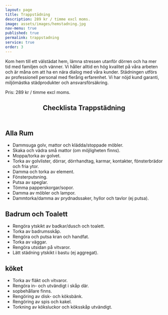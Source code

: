 ```yaml
---
layout: page
title: Trappstädning
description: 289 kr / timme excl moms.
image: assets/images/hemstadning.jpg
nav-menu: true
published: true
permalink: trappstadning
service: true
order: 3
---
```


<section id="three">
	<div class="inner">
	        <p>Kom hem till ett välstädat hem, lämna stressen utanför dörren och ha mer tid med familjen och vänner. Vi håller alltid en hög kvalitet på våra arbeten och är måna om att ha en nära dialog med våra kunder. Städningen utförs av professionell personal med flerårig erfarenhet. Vi har nöjd kund garanti, miljömästka städprodukter och ansvarsförsäkring.</p><p>Pris: 289 kr / timme excl moms.</p>
		<header class="major">
			<h2>Checklista Trappstädning</h2>
		</header>
		<h2>Alla Rum</h2>
		<ul>
			<li>Dammsuga golv, mattor och klädda/stoppade möbler.</li>
      <li>Skaka och vädra små mattor (om möjligheten finns).</li>
      <li>Moppa/torka av golvet.</li>
      <li>Torka av golvlister, dörrar, dörrhandtag, karmar, kontakter, fönsterbrädor och fria ytor.</li>
      <li>Damma och torka av element.</li>
      <li>Fönsterputsning.</li>
      <li>Putsa av speglar.</li>
      <li>Tömma papperskorgar/sopor.</li>
      <li>Damma av möbler och lampor.</li>
      <li>Dammtorka/damma av prydnadssaker, hyllor och tavlor (ej putsa).</li>
		</ul>
                <h2>Badrum och Toalett</h2>
		<ul>
<li>Rengöra ytskikt av badkar/dusch och toalett.</li>
<li>Torka av badrumsskåp.</li>
<li>Rengöra och putsa kran och handfat.</li>
<li>Torka av väggar.</li>
<li>Rengöra utsidan på vitvaror.</li>
<li>Lätt städning ytskikt i bastu (ej aggregat).</li>
    </ul>
        <h2>köket</h2>
		<ul>
<li>Torka av fläkt och vitvaror.</li>
<li>Rengöra in- och utvändigt i skåp där.</li>
<li>sopbehållare finns.</li>
<li>Rengöring av disk- och köksbänk.</li>
<li>Rengöring av spis och kakel.</li>
<li>Torkning av köksluckor och köksskåp utvändigt.</li>
    </ul>
	</div>
</section>
